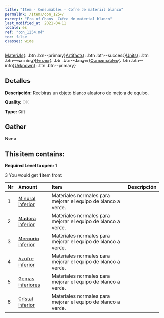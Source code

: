 ```yaml
---
title: "Item - Consumables - Cofre de material blanco"
permalink: /Items/con_1254/
excerpt: "Era of Chaos  Cofre de material blanco"
last_modified_at: 2021-04-11
locale: es
ref: "con_1254.md"
toc: false
classes: wide
---
```

 [Materials](/es/Items/){: .btn .btn--primary}[Artifacts](/es/Items/Artifacts/){: .btn .btn--success}[Units](/es/Items/Units/){: .btn .btn--warning}[Heroes](/es/Items/Heroes/){: .btn .btn--danger}[Consumables](/es/Items/Consumables/){: .btn .btn--info}[Unknown](/es/Items/Unknown/){: .btn .btn--primary}

## Detalles
 **Descripción:** Recibirás un objeto blanco aleatorio de mejora de equipo.

 **Quality:** <span style="color: #C0C0C0">OK</span>

 **Type:** Gift

## Gather

  None

## This item contains:

 **Required Level to open:** 1

 3 You would get **1** item  from:

  | Nr | Amount |     Item    | Descripción |
  |:---|:-------|:------------|:-----------:|
  | 1 | [Mineral inferior](/es/Items/mat_1/) | Materiales normales para mejorar el equipo de blanco a verde. | 
  | 2 | [Madera inferior](/es/Items/mat_1/) | Materiales normales para mejorar el equipo de blanco a verde. | 
  | 3 | [Mercurio inferior](/es/Items/mat_2/) | Materiales normales para mejorar el equipo de blanco a verde. | 
  | 4 | [Azufre inferior](/es/Items/mat_3/) | Materiales normales para mejorar el equipo de blanco a verde. | 
  | 5 | [Gemas inferiores](/es/Items/mat_4/) | Materiales normales para mejorar el equipo de blanco a verde. | 
  | 6 | [Cristal inferior](/es/Items/mat_5/) | Materiales normales para mejorar el equipo de blanco a verde. | 
